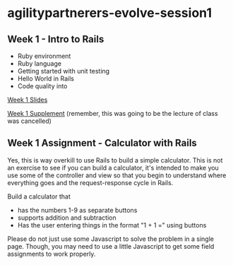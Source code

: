 # agilitypartnerers-evolve-session1

## Week 1 - Intro to Rails
- Ruby environment
- Ruby language
- Getting started with unit testing
- Hello World in Rails
- Code quality into

[Week 1 Slides](content/Rails%20-%20Week%201.pdf)

[Week 1 Supplement](content/Week%201%20Supplementary.pdf) (remember, this was going to be the lecture of class was cancelled)

## Week 1 Assignment - Calculator with Rails
Yes, this is way overkill to use Rails to build a simple calculator. This is not an exercise to see if you can build a calculator, it's intended to make you use some of the controller and view so that you begin to understand where everything goes and the request-response cycle in Rails.

Build a calculator that 
- has the numbers 1-9 as separate buttons
- supports addition and subtraction
- Has the user entering things in the format "1 + 1 =" using buttons

Please do not just use some Javascript to solve the problem in a single page. Though, you may need to use a little Javascript to get some field assignments to work properly.
